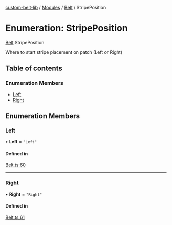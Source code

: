 [custom-belt-lib](../README.md) / [Modules](../modules.md) / [Belt](../modules/Belt.md) / StripePosition

# Enumeration: StripePosition

[Belt](../modules/Belt.md).StripePosition

Where to start stripe placement on patch (Left or Right)

## Table of contents

### Enumeration Members

- [Left](Belt.StripePosition.md#left)
- [Right](Belt.StripePosition.md#right)

## Enumeration Members

### Left

• **Left** = `"Left"`

#### Defined in

[Belt.ts:60](https://github.com/jeffholst/custom-belt/blob/e321ac8/packages/custom-belt-lib/src/Belt.ts#L60)

---

### Right

• **Right** = `"Right"`

#### Defined in

[Belt.ts:61](https://github.com/jeffholst/custom-belt/blob/e321ac8/packages/custom-belt-lib/src/Belt.ts#L61)
